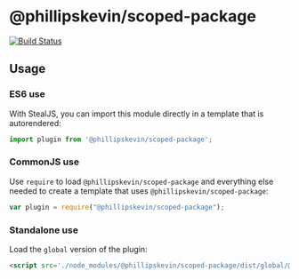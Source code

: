 # @phillipskevin/scoped-package

[![Build Status](https://travis-ci.org/phillipskevin/@phillipskevin/scoped-package.svg?branch=master)](https://travis-ci.org/phillipskevin/@phillipskevin/scoped-package)



## Usage

### ES6 use

With StealJS, you can import this module directly in a template that is autorendered:

```js
import plugin from '@phillipskevin/scoped-package';
```

### CommonJS use

Use `require` to load `@phillipskevin/scoped-package` and everything else
needed to create a template that uses `@phillipskevin/scoped-package`:

```js
var plugin = require("@phillipskevin/scoped-package");
```

### Standalone use

Load the `global` version of the plugin:

```html
<script src='./node_modules/@phillipskevin/scoped-package/dist/global/@phillipskevin/scoped-package.js'></script>
```
